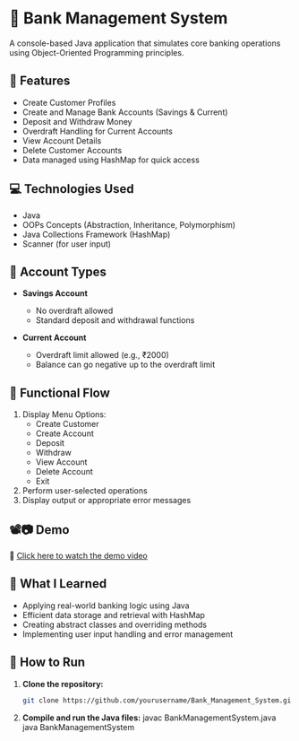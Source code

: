 # 🏦 Bank Management System

A console-based Java application that simulates core banking operations using Object-Oriented Programming principles.

## 🚀 Features

- Create Customer Profiles
- Create and Manage Bank Accounts (Savings & Current)
- Deposit and Withdraw Money
- Overdraft Handling for Current Accounts
- View Account Details
- Delete Customer Accounts
- Data managed using HashMap for quick access

## 💻 Technologies Used

- Java
- OOPs Concepts (Abstraction, Inheritance, Polymorphism)
- Java Collections Framework (HashMap)
- Scanner (for user input)

## 📌 Account Types

- **Savings Account**
  - No overdraft allowed
  - Standard deposit and withdrawal functions

- **Current Account**
  - Overdraft limit allowed (e.g., ₹2000)
  - Balance can go negative up to the overdraft limit

## 🔄 Functional Flow

1. Display Menu Options:
    - Create Customer
    - Create Account
    - Deposit
    - Withdraw
    - View Account
    - Delete Account
    - Exit
2. Perform user-selected operations
3. Display output or appropriate error messages

## 📽📷 Demo

🔗 [Click here to watch the demo video](https://drive.google.com/file/d/1ef-gtn7RK3JV-vnXcrCfyM_bwuSjvRk_/view?usp=sharing)


## 🧠 What I Learned

- Applying real-world banking logic using Java
- Efficient data storage and retrieval with HashMap
- Creating abstract classes and overriding methods
- Implementing user input handling and error management

## 📁 How to Run

1. **Clone the repository:**
   ```bash
   git clone https://github.com/yourusername/Bank_Management_System.git
2. **Compile and run the Java files:**
    javac BankManagementSystem.java
    java BankManagementSystem
